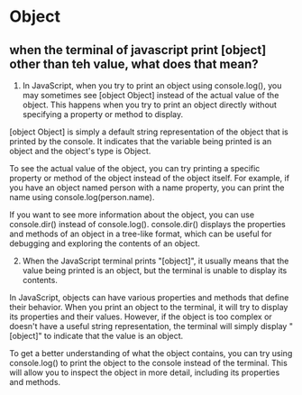 # Object

## when the terminal of javascript print [object] other than teh value, what does that mean?

1. In JavaScript, when you try to print an object using console.log(), you may sometimes see [object Object] instead of the actual value of the object. This happens when you try to print an object directly without specifying a property or method to display.

[object Object] is simply a default string representation of the object that is printed by the console. It indicates that the variable being printed is an object and the object's type is Object.

To see the actual value of the object, you can try printing a specific property or method of the object instead of the object itself. For example, if you have an object named person with a name property, you can print the name using console.log(person.name).

If you want to see more information about the object, you can use console.dir() instead of console.log(). console.dir() displays the properties and methods of an object in a tree-like format, which can be useful for debugging and exploring the contents of an object.

2. When the JavaScript terminal prints "[object]", it usually means that the value being printed is an object, but the terminal is unable to display its contents.

In JavaScript, objects can have various properties and methods that define their behavior. When you print an object to the terminal, it will try to display its properties and their values. However, if the object is too complex or doesn't have a useful string representation, the terminal will simply display "[object]" to indicate that the value is an object.

To get a better understanding of what the object contains, you can try using console.log() to print the object to the console instead of the terminal. This will allow you to inspect the object in more detail, including its properties and methods.